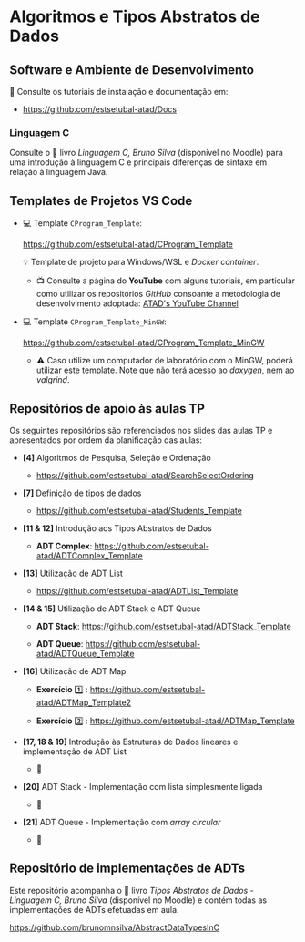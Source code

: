 # Algoritmos e Tipos Abstratos de Dados

## Software e Ambiente de Desenvolvimento

:open_book: Consulte os tutoriais de instalação e documentação em:

- <https://github.com/estsetubal-atad/Docs>

### Linguagem C

Consulte o 📕 livro *Linguagem C, Bruno Silva* (disponível no Moodle) para uma introdução à linguagem C e principais diferenças de sintaxe em relação à linguagem Java.

## Templates de Projetos VS Code

- :computer: Template `CProgram_Template`: 

    <https://github.com/estsetubal-atad/CProgram_Template>

    :bulb: Template de projeto para Windows/WSL e *Docker container*.

    - :tv: Consulte a página do **YouTube** com alguns tutoriais, em particular como utilizar os repositórios *GitHub* consoante a metodologia de desenvolvimento adoptada: [ATAD's YouTube Channel](https://www.youtube.com/channel/UCm7ymdQlDgonaj7dVw0tfSw)

- :computer: Template `CProgram_Template_MinGW`:

    <https://github.com/estsetubal-atad/CProgram_Template_MinGW>

    - :warning: Caso utilize um computador de laboratório com o MinGW, poderá utilizar este template. Note que não terá acesso ao *doxygen*, nem ao *valgrind*.

## Repositórios de apoio às aulas TP

Os seguintes repositórios são referenciados nos slides das aulas TP e apresentados por ordem da planificação das aulas:

- **[4]** Algoritmos de Pesquisa, Seleção e Ordenação

    - <https://github.com/estsetubal-atad/SearchSelectOrdering>

- **[7]** Definição de tipos de dados

    - <https://github.com/estsetubal-atad/Students_Template>

- **[11 & 12]** Introdução aos Tipos Abstratos de Dados

    - **ADT Complex**: <https://github.com/estsetubal-atad/ADTComplex_Template>

- **[13]** Utilização de ADT List

    - <https://github.com/estsetubal-atad/ADTList_Template>

- **[14 & 15]** Utilização de ADT Stack e ADT Queue

    - **ADT Stack**: <https://github.com/estsetubal-atad/ADTStack_Template>

    - **ADT Queue**: <https://github.com/estsetubal-atad/ADTQueue_Template>

- **[16]** Utilização de ADT Map

    - **Exercício** :one: : <https://github.com/estsetubal-atad/ADTMap_Template2>
    
    - **Exercício** :two: : <https://github.com/estsetubal-atad/ADTMap_Template> 

- **[17, 18 & 19]** Introdução às Estruturas de Dados lineares e implementação de ADT List

    - 🚧

- **[20]** ADT Stack - Implementação com lista simplesmente ligada

    - 🚧

- **[21]** ADT Queue - Implementação com *array circular*

    - 🚧

<!-- 

- **[17]** Introdução às Estruturas de Dados (para coleções)

    - <https://github.com/estsetubal-atad/ADTStack_ArrayList>

- **[18]** - Implementação do ADT Stack

    - <https://github.com/estsetubal-atad/ADTStack_Impl_Template>

- **[19]** Implementação do ADT Queue

    - <https://github.com/estsetubal-atad/ADTQueue_Impl_Template>

- **[20/21]** Implementação do ADT List

    - <https://github.com/estsetubal-atad/ADTList_Impl_Template>

- **[22]** Implementação do ADT Stack (alternativa)

    - <https://github.com/estsetubal-atad/ADTStack_Impl_Template>

- **[23]** Implementação do ADT Queue (alternativa)

    - <https://github.com/estsetubal-atad/ADTQueue_Impl_Template>


- **[24/25]** Implementação do ADT Map

    - <https://github.com/estsetubal-atad/ADTMap_Impl_Template>

-->


## Repositório de implementações de ADTs

Este repositório acompanha o 📗 livro *Tipos Abstratos de Dados - Linguagem C, Bruno Silva* (disponível no Moodle) e contém todas as implementações de ADTs efetuadas em aula.

<https://github.com/brunomnsilva/AbstractDataTypesInC>



